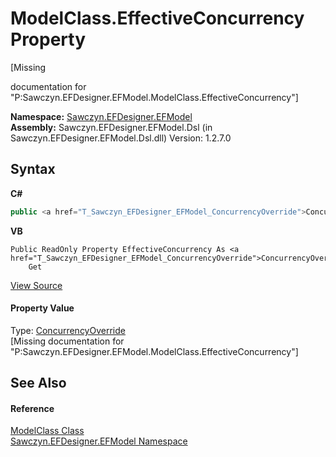 # ModelClass.EffectiveConcurrency Property 
 

\[Missing <summary> documentation for "P:Sawczyn.EFDesigner.EFModel.ModelClass.EffectiveConcurrency"\]

**Namespace:**&nbsp;<a href="N_Sawczyn_EFDesigner_EFModel">Sawczyn.EFDesigner.EFModel</a><br />**Assembly:**&nbsp;Sawczyn.EFDesigner.EFModel.Dsl (in Sawczyn.EFDesigner.EFModel.Dsl.dll) Version: 1.2.7.0

## Syntax

**C#**<br />
``` C#
public <a href="T_Sawczyn_EFDesigner_EFModel_ConcurrencyOverride">ConcurrencyOverride</a> EffectiveConcurrency { get; }
```

**VB**<br />
``` VB
Public ReadOnly Property EffectiveConcurrency As <a href="T_Sawczyn_EFDesigner_EFModel_ConcurrencyOverride">ConcurrencyOverride</a>
	Get
```

<a href="https://github.com/msawczyn/EFDesigner/tree/master/src/Dsl/CustomCode/Partials/ModelClass.cs#L72" title="View the source code">View Source</a><br />

#### Property Value
Type: <a href="T_Sawczyn_EFDesigner_EFModel_ConcurrencyOverride">ConcurrencyOverride</a><br />\[Missing <value> documentation for "P:Sawczyn.EFDesigner.EFModel.ModelClass.EffectiveConcurrency"\]

## See Also


#### Reference
<a href="T_Sawczyn_EFDesigner_EFModel_ModelClass">ModelClass Class</a><br /><a href="N_Sawczyn_EFDesigner_EFModel">Sawczyn.EFDesigner.EFModel Namespace</a><br />